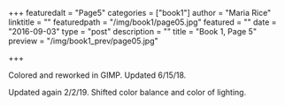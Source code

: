 +++
featuredalt = "Page5"
categories = ["book1"]
author = "Maria Rice"
linktitle = ""
featuredpath = "/img/book1/page05.jpg"
featured = ""
date = "2016-09-03"
type = "post"
description = ""
title = "Book 1, Page 5"
preview = "/img/book1_prev/page05.jpg"

+++

Colored and reworked in GIMP. Updated 6/15/18.

Updated again 2/2/19. Shifted color balance and color of lighting.

